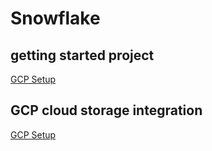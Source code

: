# Snowflake

## getting started project
[GCP Setup](https://github.com/yuyatinnefeld/snowflake/tree/main/getting-started)


## GCP cloud storage integration
[GCP Setup](https://github.com/yuyatinnefeld/snowflake/tree/main/gcp-snowflake)
